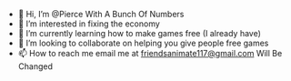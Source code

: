 - 👋 Hi, I’m @Pierce With A Bunch Of Numbers
- 👀 I’m interested in fixing the economy
- 🌱 I’m currently learning how to make games free (I already have) 
- 💞️ I’m looking to collaborate on helping you give people free games 
- 📫 How to reach me email me at friendsanimate117@gmail.com Will Be Changed


